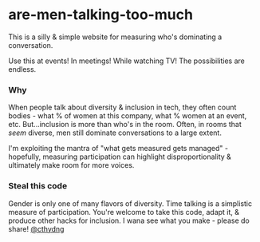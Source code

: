 # are-men-talking-too-much

This is a silly & simple website for measuring who's dominating a conversation.

Use this at events! In meetings! While watching TV! The possibilities are endless.

### Why
When people talk about diversity & inclusion in tech, they often count bodies - what % of women at this company, what % women at an event, etc. But...inclusion is more than who's in the room. Often, in rooms that *seem* diverse, men still dominate conversations to a large extent.

I'm exploiting the mantra of "what gets measured gets managed" - hopefully, measuring participation can highlight disproportionality & ultimately make room for more voices.

### Steal this code
Gender is only one of many flavors of diversity. Time talking is a simplistic measure of participation. You're welcome to take this code, adapt it, & produce other hacks for inclusion. I wana see what you make - please do share! [@cthydng](https://twitter.com/cthydng/)
